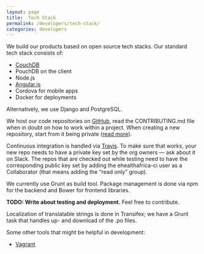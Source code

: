 ```yaml
---
layout: page
title:  Tech Stack
permalink: /developers/tech-stack/
categories: developers
---
```


We build our products based on open source tech stacks. Our standard tech stack consists of:

- [CouchDB](/developers/couchdb)
- PouchDB on the client
- Node.js
- [Angular.js](/developers/angular-js/)
- Cordova for mobile apps
- Docker for deployments

Alternatively, we use Django and PostgreSQL.

We host our code repositories on [GitHub](https://www.github.com/eHealthAfrica), read the CONTRIBUTING.md file when in doubt on how to work within a project. When creating a new repository, start from it being private ([read more](/developers/open-source-at-ehealth-africa/)).

Continuous integration is handled via [Travis](https://travis-ci.org). To make sure that works, your new repo needs to have a private key set by the org owners — ask about it on Slack. The repos that are checked out while testing need to have the corresponding public key set by adding the ehealthafrica-ci user as a Collaborator (that means adding the “read only” group).

We currently use Grunt as build tool.
Package management is done via npm for the backend and Bower for frontend libraries.

<div class="alert alert-info">
  <strong>TODO: Write about testing and deployment.</strong> Feel free to contribute.
</div>

Localization of translatable strings is done in Transifex; we have a Grunt task that handles up- and download of the .po files.

Some other tools that might be helpful in development:

- [Vagrant](/developers/vagrant)
